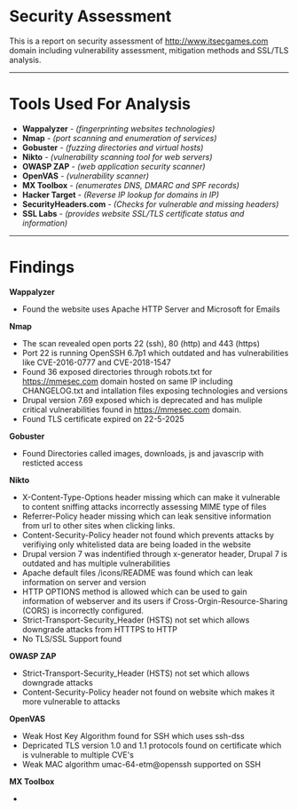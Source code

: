 # Security Assessment
This is a report on security assessment of http://www.itsecgames.com domain including vulnerability assessment, mitigation methods and SSL/TLS analysis.

---

# Tools Used For Analysis
 * **Wappalyzer** - *(fingerprinting websites technologies)*
 * **Nmap**  - *(port scanning and enumeration of services)*
 * **Gobuster**  - *(fuzzing directories and virtual hosts)*
 * **Nikto**  - *(vulnerability scanning tool for web servers)*
 * **OWASP ZAP**  - *(web application security scanner)*
 * **OpenVAS**  - *(vulnerability scanner)*
 * **MX Toolbox**  - *(enumerates DNS, DMARC and SPF records)*
 * **Hacker Target** - *(Reverse IP lookup for domains in IP)*
 * **SecurityHeaders.com** - *(Checks for vulnerable and missing headers)*
 * **SSL Labs** - *(provides website SSL/TLS certificate status and information)*

---

# Findings
 **Wappalyzer** 
 * Found the website uses Apache HTTP Server and Microsoft for Emails

 **Nmap**

 * The scan revealed open ports 22 (ssh), 80 (http) and 443 (https)
 * Port 22 is running OpenSSH 6.7p1 which outdated and has vulnerabilities like CVE-2016-0777 and CVE-2018-1547
 * Found 36 exposed directories through robots.txt for https://mmesec.com domain hosted on same IP including CHANGELOG.txt and intallation files exposing technologies and versions 
 * Drupal version 7.69 exposed which is deprecated and has muliple critical vulnerabilities found in https://mmesec.com domain.
 * Found TLS certificate expired on 22-5-2025

 **Gobuster**

 * Found Directories called images, downloads, js and javascrip with resticted access

 **Nikto**
 
 * X-Content-Type-Options header missing which can make it vulnerable to content sniffing attacks incorrectly assessing MIME type of files
 * Referrer-Policy header missing which can leak sensitive information from url to other sites when clicking links.
 * Content-Security-Policy header not found which prevents attacks by verifiying only whitelisted data are being loaded in the website
 * Drupal version 7 was indentified through x-generator header, Drupal 7 is outdated and has multiple vulnerabilities
 * Apache default files /icons/README was found which can leak information on server and version
 * HTTP OPTIONS method is allowed which can be used to gain information of webserver and its users if Cross-Orgin-Resource-Sharing (CORS) is incorrectly configured.
 * Strict-Transport-Security_Header (HSTS) not set which allows downgrade attacks from HTTTPS to HTTP
 * No TLS/SSL Support found

 **OWASP ZAP**
 
 * Strict-Transport-Security_Header (HSTS) not set which allows downgrade attacks
 * Content-Security-Policy header not found on website which makes it more vulnerable to attacks

 **OpenVAS**
 
 * Weak Host Key Algorithm found for SSH which uses ssh-dss
 * Depricated TLS version 1.0 and 1.1 protocols found on certificate which is vulnerable to multiple CVE's 
 * Weak MAC algorithm umac-64-etm@openssh supported on SSH

 **MX Toolbox**

 *

 
